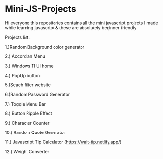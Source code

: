 # Mini-JS-Projects

Hi everyone this repositories contains all the mini javascript projects I made while learning javascript & these are absolutely beginner friendly


Projects list:

1.)Random Background color generator

2.) Accordian Menu 

3.) Windows 11 UI home

4.) PopUp button

5.)Seach filter website

6.)Random Password Generator 

7.) Toggle Menu Bar

8.) Button Ripple Effect

9.) Character Counter 

10.) Random Quote Generator 

11.) Javascript Tip Calculator (https://wait-tip.netlify.app/)

12.) Weight Converter
